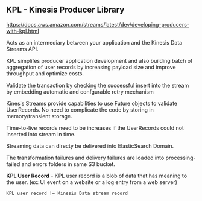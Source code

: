 ## KPL - Kinesis Producer Library

https://docs.aws.amazon.com/streams/latest/dev/developing-producers-with-kpl.html

Acts as an intermediary between your application and the Kinesis Data Streams API.

KPL simplifes producer application development
and also building batch of aggregation of user records by increasing payload size and improve
throughput and optimize costs.

Validate the transaction by checking the successful insert into the stream by embedding automatic and confgurable retry mechanism

Kinesis Streams provide capabilities to use Future objects to validate UserRecords. No need to complicate the code by storing in memory/transient storage.

Time-to-live records need to be increases if the UserRecords could not inserted into stream in time.

Streaming data can directy be delivered into ElasticSearch Domain.

The transformation failures and delivery failures are loaded into processing-failed and errors folders in same S3 bucket.


**KPL User Record** - KPL user record is a blob of data that has meaning to the user. (ex: UI event on a website or a log entry from a web server)

`KPL user record != Kinesis Data stream record`